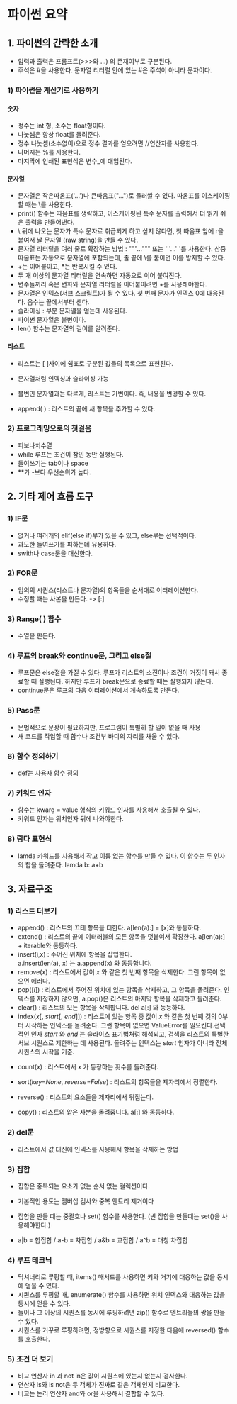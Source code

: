 # 파이썬 요약

## 1. 파이썬의 간략한 소개

* 입력과 출력은 프롬프트(>>>와 ...) 의 존재여부로 구분된다.
* 주석은 #을 사용한다. 문자열 리터럴 안에 있는 #은 주석이 아니라 문자이다.

### 1) 파이썬을 계산기로 사용하기

####       숫자

- 정수는 int 형, 소수는 float형이다.
- 나눗셈은 항상 float를 돌려준다.
- 정수 나눗셈(소수없이)으로 정수 결과를 얻으려면 //연산자를 사용한다.
- 나머지는 %를 사용한다.
- 마지막에 인쇄된 표현식은 변수_에 대입된다.



####       문자열

- 문자열은 작은따옴표('...')나 큰따옴표("...")로 둘러쌀 수 있다. 따옴표를 이스케이핑 할 때는 \를 사용한다.
- print() 함수는 따옴표를 생략하고, 이스케이핑된 특수 문자를 출력해서 더 읽기 쉬운 출력을 만들어낸다.
- \ 뒤에 나오는 문자가 특수 문자로 취급되게 하고 싶지 않다면, 첫 따옴표 앞에 r을 붙여서 날 문자열 (raw string)을 만들 수 있다.
- 문자열 리터럴을 여러 줄로 확장하는 방법 : """...""" 또는 '''...'''를 사용한다.  삼중따옴표는 자동으로 문자열에 포함되는데,  줄 끝에 \를 붙이면 이를 방지할 수 있다.
- +는 이어붙이고, *는 반복시킬 수 있다.
- 두 개 이상의 문자열 리터럴을 연속하면 자동으로 이어 붙여진다.
- 변수들끼리 혹은 변화와 문자열 리터럴을 이어붙이려면 +를 사용해야한다.
- 문자열은 인덱스(서브 스크립트)가 될 수 있다. 첫 번째 문자가 인덱스 0에 대응된다. 음수는 끝에서부터 센다.
- 슬라이싱 : 부분 문자열을 얻는데 사용된다.
- 파이썬 문자열은 불변이다.
- len() 함수는 문자열의 길이를 알려준다.



####       리스트

- 리스트는 [ ]사이에 쉼표로 구분된 값들의 목록으로 표현된다.

- 문자열처럼 인덱싱과 슬라이싱 가능

- 불변인 문자열과는 다르게, 리스트는 가변이다. 즉, 내용을 변경할 수 있다.

- append( ) : 리스트의 끝에 새 항목을 추가할 수 있다.

  

  

### 2) 프로그래밍으로의 첫걸음

* 피보나치수열
* while 루프는 조건이 참인 동안 실행된다.
* 들여쓰기는 tab이나 space
* **가 -보다 우선순위가 높다.



##  2. 기타 제어 흐름 도구

### 1) IF문

* 없거나 여러개의 elif(else if)부가 있을 수 있고, else부는 선택적이다.
* 과도한 들여쓰기를 피하는데 유용하다.
* swith나 case문을 대신한다.



### 2) FOR문

* 임의의 시퀀스(리스트나 문자열)의 항목들을 순서대로 이터레이션한다.
* 수정할 때는 사본을 만든다. -> [:]



### 3) Range( ) 함수

* 수열을 만든다.



### 4) 루프의 break와 continue문, 그리고 else절

* 루프문은  else절을 가질 수 있다. 루프가 리스트의 소진이나 조건이 거짓이 돼서 종료할 때 실행된다. 하지만 루프가 break문으로 종료할 때는 실행되지 않는다.
* continue문은 루프의 다음 이터레이션에서 계속하도록 만든다.



### 5) Pass문

* 문법적으로 문장이 필요하지만, 프로그램이 특별히 할 일이 없을 때 사용
* 새 코드를 작업할 때 함수나 조건부 바디의 자리를 채울 수 있다.



### 6) 함수 정의하기

* def는 사용자 함수 정의



### 7) 키워드 인자

* 함수는 kwarg = value 형식의 키워드 인자를 사용해서 호출될 수 있다.
* 키워드 인자는 위치인자 뒤에 나와야한다.



### 8) 람다 표현식

* lamda 카워드를 사용해서 작고 이름 없는 함수를 만들 수 있다. 이 함수는 두 인자의 합을 돌려준다.      lamda b: a+b





## 3. 자료구조

### 1) 리스트 더보기

* append() :  리스트의 끄테 항복을 더한다.  a[len(a):] = [x]와 동등하다.
* extend() : 리스트의 끝에 이터러블의 모든 항목을 덧붙여서 확장한다.  a[len(a):] + iterable와 동등하다.
* insert(i,x) : 주어진 위치에 항목을 삽입한다.  a.insert(len(a), x) 는 a.append(x) 와 동등합니다. 
* remove(*x*) : 리스트에서 값이 *x* 와 같은 첫 번째 항목을 삭제한다. 그런 항목이 없으면 에러다.
* pop([*i*]) : 리스트에서 주어진 위치에 있는 항목을 삭제하고, 그 항목을 돌려준다. 인덱스를 지정하지 않으면,  a.pop()은 리스트의 마지막 항목을 삭제하고 돌려준다. 
* clear() : 리스트의 모든 항목을 삭제합니다.  del a[:] 와 동등하다. 
* index(*x*[, *start*[, *end*]]) : 리스트에 있는 항목 중 값이 *x* 와 같은 첫 번째 것의 0부터 시작하는 인덱스를 돌려준다. 그런 항목이 없으면  ValueError를 일으킨다.선택적인 인자 *start* 와 *end* 는 슬라이스 표기법처럼 해석되고, 검색을 리스트의 특별한 서브 시퀀스로 제한하는 데 사용된다. 돌려주는 인덱스는 *start* 인자가 아니라 전체 시퀀스의 시작을 기준.  

- count(*x*) : 리스트에서 *x* 가 등장하는 횟수를 돌려준다. 

- sort(*key=None*, *reverse=False*) : 리스트의 항목들을 제자리에서 정렬한다. 

- reverse() : 리스트의 요소들을 제자리에서 뒤집는다.

- copy() : 리스트의 얕은 사본을 돌려줍니다. a[:] 와 동등하다. 



### 2) del문

* 리스트에서 값 대신에 인덱스를 사용해서 항목을 삭제하는 방법



### 3) 집합

* 집합은 중복되는 요소가 없는 순서 없는 컬렉션이다.

* 기본적인 용도는 멤버십 검사와 중복 엔트리 제거이다

* 집합을 만들 때는 중괄호나 set() 함수를 사용한다. (빈 집합을 만들때는 set()을 사용해야한다.)

* a|b = 합집합 / a-b = 차집합 / a&b = 교집합 / a^b = 대칭 차집합

   

### 4) 루프 테크닉

* 딕셔너리로 루핑할 때, items() 매서드를 사용하면 키와 거기에 대응하는 값을 동시에 얻을 수 있다.
* 시퀸스를 루핑할 때, enumerate() 함수를 사용하면 위치 인덱스와 대응하는 값을 동시에 얻을 수 있다.
* 둘이나 그 이상의 시퀀스를 동시에 루핑하려면 zip() 함수로 엔트리들의 쌍을 만들 수 있다.
* 시퀀스를 거꾸로 루핑하려면, 정방향으로 시퀀스를 지정한 다음에 reversed() 함수를 호출한다.



### 5) 조건 더 보기

* 비교 연산자 in 과 not in은 값이 시퀀스에 있는지 없는지 검사한다.
* 연산자 is와  is not은 두 객체가 진짜로 같은 객체인지 비교한다.
* 비교는 논리 연산자 and와 or을 사용해서 결합할 수 있다.
